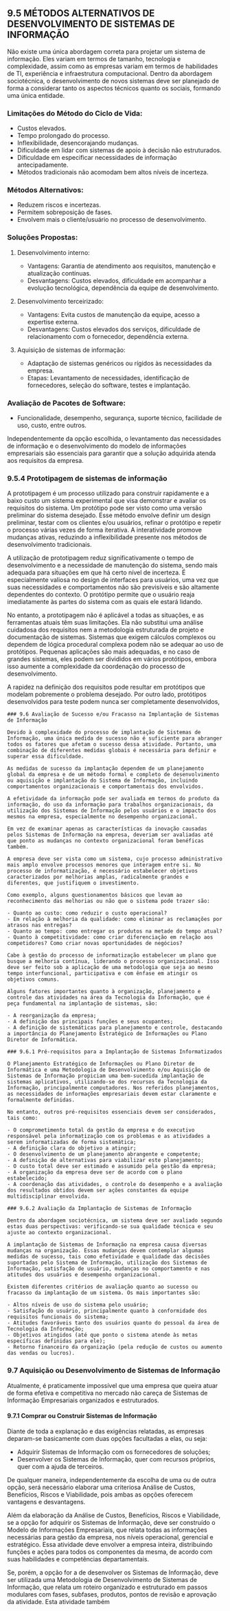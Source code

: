 ## 9.5 MÉTODOS ALTERNATIVOS DE DESENVOLVIMENTO DE SISTEMAS DE INFORMAÇÃO
Não existe uma única abordagem correta para projetar um sistema de informação. Eles variam em termos de tamanho, tecnologia e complexidade, assim como as empresas variam em termos de habilidades de TI, experiência e infraestrutura computacional. Dentro da abordagem sociotécnica, o desenvolvimento de novos sistemas deve ser planejado de forma a considerar tanto os aspectos técnicos quanto os sociais, formando uma única entidade.

### Limitações do Método do Ciclo de Vida:
- Custos elevados.
- Tempo prolongado do processo.
- Inflexibilidade, desencorajando mudanças.
- Dificuldade em lidar com sistemas de apoio à decisão não estruturados.
- Dificuldade em especificar necessidades de informação antecipadamente.
- Métodos tradicionais não acomodam bem altos níveis de incerteza.

### Métodos Alternativos:
- Reduzem riscos e incertezas.
- Permitem sobreposição de fases.
- Envolvem mais o cliente/usuário no processo de desenvolvimento.

### Soluções Propostas:
1. Desenvolvimento interno:
   - Vantagens: Garantia de atendimento aos requisitos, manutenção e atualização contínuas.
   - Desvantagens: Custos elevados, dificuldade em acompanhar a evolução tecnológica, dependência da equipe de desenvolvimento.

2. Desenvolvimento terceirizado:
   - Vantagens: Evita custos de manutenção da equipe, acesso a expertise externa.
   - Desvantagens: Custos elevados dos serviços, dificuldade de relacionamento com o fornecedor, dependência externa.

3. Aquisição de sistemas de informação:
   - Adaptação de sistemas genéricos ou rígidos às necessidades da empresa.
   - Etapas: Levantamento de necessidades, identificação de fornecedores, seleção do software, testes e implantação.

### Avaliação de Pacotes de Software:
- Funcionalidade, desempenho, segurança, suporte técnico, facilidade de uso, custo, entre outros.

Independentemente da opção escolhida, o levantamento das necessidades de informação e o desenvolvimento do modelo de informações empresariais são essenciais para garantir que a solução adquirida atenda aos requisitos da empresa.

### 9.5.4 Prototipagem de sistemas de informação

A prototipagem é um processo utilizado para construir rapidamente e a baixo custo um sistema experimental que visa demonstrar e avaliar os requisitos do sistema. Um protótipo pode ser visto como uma versão preliminar do sistema desejado. Esse método envolve definir um design preliminar, testar com os clientes e/ou usuários, refinar o protótipo e repetir o processo várias vezes de forma iterativa. A interatividade promove mudanças ativas, reduzindo a inflexibilidade presente nos métodos de desenvolvimento tradicionais.

A utilização de prototipagem reduz significativamente o tempo de desenvolvimento e a necessidade de manutenção do sistema, sendo mais adequada para situações em que há certo nível de incerteza. É especialmente valiosa no design de interfaces para usuários, uma vez que suas necessidades e comportamentos não são previsíveis e são altamente dependentes do contexto. O protótipo permite que o usuário reaja imediatamente às partes do sistema com as quais ele estará lidando.

No entanto, a prototipagem não é aplicável a todas as situações, e as ferramentas atuais têm suas limitações. Ela não substitui uma análise cuidadosa dos requisitos nem a metodologia estruturada de projeto e documentação de sistemas. Sistemas que exigem cálculos complexos ou dependem de lógica procedural complexa podem não se adequar ao uso de protótipos. Pequenas aplicações são mais adequadas, e no caso de grandes sistemas, eles podem ser divididos em vários protótipos, embora isso aumente a complexidade da coordenação do processo de desenvolvimento.

A rapidez na definição dos requisitos pode resultar em protótipos que modelam pobremente o problema desejado. Por outro lado, protótipos desenvolvidos para teste podem nunca ser completamente desenvolvidos,
```
### 9.6 Avaliação de Sucesso e/ou Fracasso na Implantação de Sistemas de Informação

Devido à complexidade do processo de implantação de Sistemas de Informação, uma única medida de sucesso não é suficiente para abranger todos os fatores que afetam o sucesso dessa atividade. Portanto, uma combinação de diferentes medidas globais é necessária para definir e superar essa dificuldade.

As medidas de sucesso da implantação dependem de um planejamento global da empresa e de um método formal e completo de desenvolvimento ou aquisição e implantação do Sistema de Informação, incluindo comportamentos organizacionais e comportamentais dos envolvidos.

A efetividade da informação pode ser avaliada em termos do produto da informação, do uso da informação para trabalhos organizacionais, da utilização dos Sistemas de Informação pelos usuários e o impacto dos mesmos na empresa, especialmente no desempenho organizacional.

Em vez de examinar apenas as características da inovação causadas pelos Sistemas de Informação na empresa, deveriam ser avaliadas até que ponto as mudanças no contexto organizacional foram benéficas também.

A empresa deve ser vista como um sistema, cujo processo administrativo mais amplo envolve processos menores que interagem entre si. No processo de informatização, é necessário estabelecer objetivos caracterizados por melhorias amplas, radicalmente grandes e diferentes, que justifiquem o investimento.

Como exemplo, alguns questionamentos básicos que levam ao reconhecimento das melhorias ou não que o sistema pode trazer são:

- Quanto ao custo: como reduzir o custo operacional?
- Em relação à melhoria da qualidade: como eliminar as reclamações por atrasos nas entregas?
- Quanto ao tempo: como entregar os produtos na metade do tempo atual?
- Quanto à competitividade: como criar diferenciação em relação aos competidores? Como criar novas oportunidades de negócios?

Cabe à gestão do processo de informatização estabelecer um plano que busque a melhoria contínua, liderando o processo organizacional. Isso deve ser feito sob a aplicação de uma metodologia que seja ao mesmo tempo interfuncional, participativa e com ênfase em atingir os objetivos comuns.

Alguns fatores importantes quanto à organização, planejamento e controle das atividades na área da Tecnologia da Informação, que é peça fundamental na implantação de sistemas, são:

- A reorganização da empresa;
- A definição das principais funções e seus ocupantes;
- A definição de sistemáticas para planejamento e controle, destacando a importância do Planejamento Estratégico de Informações ou Plano Diretor de Informática.

### 9.6.1 Pré-requisitos para a Implantação de Sistemas Informatizados

O Planejamento Estratégico de Informações ou Plano Diretor de Informática e uma Metodologia de Desenvolvimento e/ou Aquisição de Sistemas de Informação propiciam uma bem-sucedida implantação de sistemas aplicativos, utilizando-se dos recursos da Tecnologia da Informação, principalmente computadores. Nos referidos planejamentos, as necessidades de informações empresariais devem estar claramente e formalmente definidas.

No entanto, outros pré-requisitos essenciais devem ser considerados, tais como:

- O comprometimento total da gestão da empresa e do executivo responsável pela informatização com os problemas e as atividades a serem informatizadas de forma sistemática;
- A definição clara do objetivo a atingir;
- O desenvolvimento de um planejamento abrangente e competente;
- A definição de alternativas para viabilizar este planejamento;
- O custo total deve ser estimado e assumido pela gestão da empresa;
- A organização da empresa deve ser de acordo com o plano estabelecido;
- A coordenação das atividades, o controle do desempenho e a avaliação dos resultados obtidos devem ser ações constantes da equipe multidisciplinar envolvida.

### 9.6.2 Avaliação da Implantação de Sistemas de Informação

Dentro da abordagem sociotécnica, um sistema deve ser avaliado segundo estas duas perspectivas: verificando-se sua qualidade técnica e seu ajuste ao contexto organizacional.

A implantação de Sistemas de Informação na empresa causa diversas mudanças na organização. Essas mudanças devem contemplar algumas medidas de sucesso, tais como efetividade e qualidade das decisões suportadas pelo Sistema de Informação, utilização dos Sistemas de Informação, satisfação de usuário, mudanças no comportamento e nas atitudes dos usuários e desempenho organizacional.

Existem diferentes critérios de avaliação quanto ao sucesso ou fracasso da implantação de um sistema. Os mais importantes são:

- Altos níveis de uso do sistema pelo usuário;
- Satisfação do usuário, principalmente quanto à conformidade dos requisitos funcionais do sistema;
- Atitudes favoráveis tanto dos usuários quanto do pessoal da área de Tecnologia da Informação;
- Objetivos atingidos (até que ponto o sistema atende às metas específicas definidas para ele);
- Retorno financeiro da organização (pela redução de custos ou aumento das vendas ou lucros).
```
### 9.7 Aquisição ou Desenvolvimento de Sistemas de Informação

Atualmente, é praticamente impossível que uma empresa que queira atuar de forma efetiva e competitiva no mercado não careça de Sistemas de Informação Empresariais organizados e estruturados.

#### 9.7.1 Comprar ou Construir Sistemas de Informação

Diante de toda a explanação e das exigências relatadas, as empresas deparam-se basicamente com duas opções facultadas a elas, ou seja:

- Adquirir Sistemas de Informação com os fornecedores de soluções;
- Desenvolver os Sistemas de Informação, quer com recursos próprios, quer com a ajuda de terceiros.

De qualquer maneira, independentemente da escolha de uma ou de outra opção, será necessário elaborar uma criteriosa Análise de Custos, Benefícios, Riscos e Viabilidade, pois ambas as opções oferecem vantagens e desvantagens.

Além da elaboração da Análise de Custos, Benefícios, Riscos e Viabilidade, se a opção for adquirir os Sistemas de Informação, deve ser construído o Modelo de Informações Empresariais, que relata todas as informações necessárias para gestão da empresa, nos níveis operacional, gerencial e estratégico. Essa atividade deve envolver a empresa inteira, distribuindo funções e ações para todos os componentes da mesma, de acordo com suas habilidades e competências departamentais.

Se, porém, a opção for a de desenvolver os Sistemas de Informação, deve ser utilizada uma Metodologia de Desenvolvimento de Sistemas de Informação, que relata um roteiro organizado e estruturado em passos modulares com fases, subfases, produtos, pontos de revisão e aprovação da atividade. Esta atividade também

